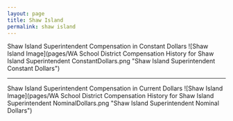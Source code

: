 ```yaml
---
layout: page
title: Shaw Island
permalink: shaw island
---
```



Shaw Island Superintendent Compensation in Constant Dollars
![Shaw Island Image](pages/WA School District Compensation History for Shaw Island Superintendent ConstantDollars.png "Shaw Island Superintendent Constant Dollars")
___

Shaw Island Superintendent Compensation in Current Dollars
![Shaw Island Image](pages/WA School District Compensation History for Shaw Island Superintendent NominalDollars.png "Shaw Island Superintendent Nominal Dollars")